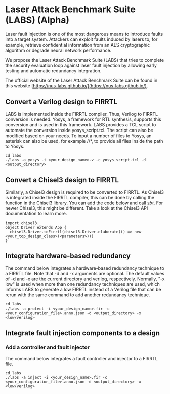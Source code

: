 # Laser Attack Benchmark Suite (LABS) (Alpha)

Laser fault injection is one of the most dangerous means to introduce faults into a target system. Attackers can exploit faults induced by lasers to, for example, retrieve confidential information from an AES cryptographic algorithm or degrade neural network performance.

We propose the Laser Attack Benchmark Suite (LABS) that tries to complete the security evaluation loop against laser fault injection by allowing early testing and automatic redundancy integration. 

The official website of the Laser Attack Benchmark Suite can be found in this website [https://nus-labs.github.io/](https://nus-labs.github.io/).

## Convert a Verilog design to FIRRTL
LABS is implemented inside the FIRRTL compiler. Thus, Verilog to FIRRTL conversion is needed. Yosys, a framework for RTL synthesis, supports this conversion and is used in this framework. LABS provides a TCL script to automate the conversion inside yosys\_script.tcl. The script can also be modified based on your needs. To input a number of files to Yosys, an asterisk can also be used, for example /<path>/\*, to provide all files inside the path to Yosys.

```code3
cd labs
./labs -a yosys -i <your_design_name>.v -c yosys_script.tcl -d <output_directory>
```

## Convert a Chisel3 design to FIRRTL
Similarly, a Chisel3 design is required to be converted to FIRRTL. As Chisel3 is integrated inside the FIRRTL compiler, this can be done by calling the function in the Chisel3 library. You can add the code below and call _sbt_. For newer Chisel3, this might be different. Take a look at the Chisel3 API documentation to learn more.

```code4
import chisel3._
object Driver extends App {
  chisel3.Driver.toFirrtl(chisel3.Driver.elaborate(() => new <your_top_design_class>(<parameters>)))
}
```

## Integrate hardware-based redundancy
The command below integrates a hardware-based redundancy technique to a FIRRTL file. Note that -d and -x arguments are optional. The default values of -d and -x are the current directory and verilog, respectively. Normally, "-x low" is used when more than one redundancy techniques are used, which informs LABS to generate a low FIRRTL instead of a Verilog file that can be rerun with the same command to add another redundancy technique.

```code
cd labs
./labs -a protect -i <your_design_name>.fir -c <your_configuration_file>.anno.json -d <output_directory> -x <low/verilog>
```

## Integrate fault injection components to a design

### Add a controller and fault injector
The command below integrates a fault controller and injector to a FIRRTL file. 

```code2
cd labs
./labs -a inject -i <your_design_name>.fir -c <your_configuration_file>.anno.json -d <output_directory> -x <low/verilog>
```
